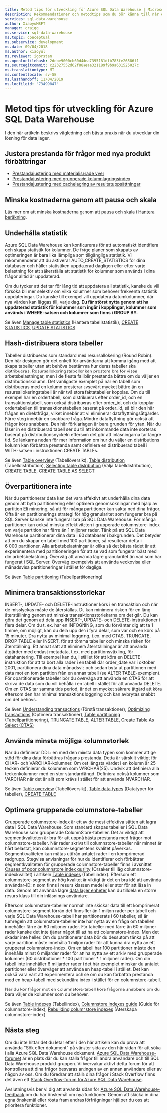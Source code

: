 ```yaml
---
title: Metod tips för utveckling för Azure SQL Data Warehouse | Microsoft Docs
description: Rekommendationer och metodtips som du bör känna till när du utvecklar lösningar för Azure SQL Data Warehouse.
services: sql-data-warehouse
author: XiaoyuMSFT
manager: craigg
ms.service: sql-data-warehouse
ms.topic: conceptual
ms.subservice: development
ms.date: 09/04/2018
ms.author: xiaoyul
ms.reviewer: igorstan
ms.openlocfilehash: 2debe9000cb60d4dea7395181dfb783fe26586f1
ms.sourcegitcommit: c22327552d62f88aeaa321189f9b9a631525027c
ms.translationtype: MT
ms.contentlocale: sv-SE
ms.lasthandoff: 11/04/2019
ms.locfileid: "73499847"
---
```

# <a name="development-best-practices-for-azure-sql-data-warehouse"></a>Metod tips för utveckling för Azure SQL Data Warehouse
I den här artikeln beskrivs vägledning och bästa praxis när du utvecklar din lösning för data lager. 

## <a name="tune-query-performance-with-new-product-enhancements"></a>Justera prestanda för frågor med nya produkt förbättringar  
- [Prestandajustering med materialiserade vyer](https://docs.microsoft.com/azure/sql-data-warehouse/performance-tuning-materialized-views)
- [Prestandajustering med grupperade kolumnlagringsindex](https://docs.microsoft.com/azure/sql-data-warehouse/performance-tuning-ordered-cci)
- [Prestandajustering med cachelagring av resultatuppsättningar](https://docs.microsoft.com/azure/sql-data-warehouse/performance-tuning-result-set-caching)

## <a name="reduce-cost-with-pause-and-scale"></a>Minska kostnaderna genom att pausa och skala
Läs mer om att minska kostnaderna genom att pausa och skala i [Hantera beräkning](sql-data-warehouse-manage-compute-overview.md). 

## <a name="maintain-statistics"></a>Underhålla statistik
Azure SQL Data Warehouse kan konfigureras för att automatiskt identifiera och skapa statistik för kolumner.  De fråge planer som skapats av optimeringen är bara lika lämpliga som tillgängliga statistik.  Vi rekommenderar att du aktiverar AUTO_CREATE_STATISTICS för dina databaser och håller statistiken uppdaterad dagligen eller efter varje belastning för att säkerställa att statistik för kolumner som används i dina frågor alltid är uppdaterad. 

Om du tycker att det tar för lång tid att uppdatera all statistik, kanske du vill försöka bli mer selektiv om vilka kolumner som behöver frekventa statistik uppdateringar. Du kanske till exempel vill uppdatera datumkolumner, där nya värden kan läggas till, varje dag. **Du får störst nytta genom att ha uppdaterad statistik för kolumner som ingår i kopplingar, kolumner som används i WHERE-satsen och kolumner som finns i GROUP BY.**

Se även [Manage table statistics][Manage table statistics] (Hantera tabellstatistik), [CREATE STATISTICS][CREATE STATISTICS], [UPDATE STATISTICS][UPDATE STATISTICS]

## <a name="hash-distribute-large-tables"></a>Hash-distribuera stora tabeller
Tabeller distribueras som standard med resursallokering (Round Robin).  Den här designen gör det enkelt för användarna att komma igång med att skapa tabeller utan att behöva bestämma hur deras tabeller ska distribueras.  Resursallokeringstabeller kan prestera bra för vissa arbetsbelastningar, men i de flesta fall blir prestanda bättre om du väljer en distributionskolumn.  Det vanligaste exemplet på när en tabell som distribueras med en kolumn presterar avsevärt mycket bättre än en resursallokeringstabell är när två stora faktatabeller kopplas.  Om du till exempel har en ordertabell, som distribueras efter order_id, och en transaktionstabell, som också distribueras efter order_id, och du kopplar ordertabellen till transaktionstabellen baserat på order_id, så blir den här frågan en direktfråga, vilket innebär att vi eliminerar dataflyttningsåtgärder.  Färre steg innebär en snabbare fråga.  Mindre dataflyttning gör också att frågor körs snabbare.  Den här förklaringen är bara grunden för ytan. När du läser in en distribuerad tabell ser du till att inkommande data inte sorteras baserat på distributionsnyckeln eftersom det gör att inläsningarna tar längre tid.  Se länkarna nedan för mer information om hur du väljer en distributions kolumn kan förbättra prestanda samt definiera en distribuerad tabell i WITH-satsen i instruktionen CREATE TABLEs.

Se även [Table overview][Table overview] (Tabellöversikt), [Table distribution][Table distribution] (Tabelldistribution), [Selecting table distribution][Selecting table distribution] (Välja tabelldistribution), [CREATE TABLE][CREATE TABLE], [CREATE TABLE AS SELECT][CREATE TABLE AS SELECT]

## <a name="do-not-over-partition"></a>Överpartitionera inte
När du partitionerar data kan det vara effektivt att underhålla dina data genom att byta partitionering eller optimera genomsökningar med hjälp av partition Eli minering, så att för många partitioner kan sakta ned dina frågor.  Ofta är en partitionerings strategi för hög granularitet som fungerar bra på SQL Server kanske inte fungerar bra på SQL Data Warehouse.  För många partitioner kan också minska effektiviteten i grupperade columnstore-index om varje partition har färre än 1 miljoner rader.  Tänk på att SQL Data Warehouse partitionerar dina data i 60 databaser i bakgrunden. Det betyder att om du skapar en tabell med 100 partitioner, så resulterar detta i 6 000 partitioner.  Alla arbetsbelastningar är olika så det bästa rådet är att experimentera med partitioneringen för att se vad som fungerar bäst med din arbetsbelastning.  Överväg att använda lägre granularitet än vad som har fungerat i SQL Server.  Överväg exempelvis att använda veckovisa eller månadsvisa partitioneringar i stället för dagliga.

Se även [Table partitioning][Table partitioning] (Tabellpartitionering)

## <a name="minimize-transaction-sizes"></a>Minimera transaktionsstorlekar
INSERT-, UPDATE- och DELETE-instruktioner körs i en transaktion och när de misslyckas måste de återställas.  Du kan minimera risken för en lång återställning genom att minska transaktionsstorlekarna om det går.  Du kan göra det genom att dela upp INSERT-, UPDATE- och DELETE-instruktioner i flera delar.  Om du t. ex. har en INFOGNING, som du förväntar dig att ta 1 timme, om möjligt, kan du dela upp den i fyra delar, som var och en körs på 15 minuter.  Dra nytta av minimal loggning, t.ex. med CTAS, TRUNCATE, DROP TABLE eller INSERT, för att tömma tabeller och minska risken för återställning.  Ett annat sätt att eliminera återställningar är att använda åtgärder med endast metadata, t.ex. med partitionsväxling, för datahantering.  Till exempel kan du, i stället för att köra en DELETE-instruktion för att ta bort alla rader i en tabell där order_date var i oktober 2001, partitionera dina data månadsvis och sedan byta ut partitionen med data mot en tom partition från en annan tabell (se ALTER TABLE-exemplen).  För opartitionerade tabeller bör du överväga att använda en CTAS för att skriva de data som du vill behålla i en tabell i stället för att använda DELETE.  Om en CTAS tar samma tids period, är det en mycket säkrare åtgärd att köra eftersom den har minimal transaktions loggning och kan avbrytas snabbt om det behövs.

Se även [Understanding transactions][Understanding transactions] (Förstå transaktioner), [Optimizing transactions][Optimizing transactions] (Optimera transaktioner), [Table partitioning][Table partitioning] (Tabellpartitionering), [TRUNCATE TABLE][TRUNCATE TABLE], [ALTER TABLE][ALTER TABLE], [Create Table As Select (CTAS)][Create table as select (CTAS)]

## <a name="use-the-smallest-possible-column-size"></a>Använda minsta möjliga kolumnstorlek
När du definierar DDL: en med den minsta data typen som kommer att ge stöd för dina data förbättras frågans prestanda.  Detta är särskilt viktigt för CHAR- och VARCHAR-kolumner.  Om det längsta värdet i en kolumn är 25 tecken definierar du kolumnen som VARCHAR(25).  Undvik att definiera alla teckenkolumner med en stor standardlängd.  Definiera också kolumner som VARCHAR när det är allt som krävs i stället för att använda NVARCHAR.

Se även [Table overview][Table overview] (Tabellöversikt), [Table data types][Table data types] (Datatyper för tabeller), [CREATE TABLE][CREATE TABLE]

## <a name="optimize-clustered-columnstore-tables"></a>Optimera grupperade columnstore-tabeller
Grupperade columnstore-index är ett av de mest effektiva sätten att lagra data i SQL Data Warehouse.  Som standard skapas tabeller i SQL Data Warehouse som grupperade ColumnStore-tabeller.  Det är viktigt att segmentkvaliteten är bra för att uppnå bästa prestanda med frågor mot columnstore-tabeller.  När rader skrivs till columnstore-tabeller när minnet är hårt belastat, kan columnstore-segmentens kvalitet påverkas.  Segmentkvaliteten kan mätas utifrån antalet rader i en komprimerad radgrupp.  Stegvisa anvisningar för hur du identifierar och förbättrar segmentkvaliteten för grupperade columnstore-tabeller finns i avsnittet [Causes of poor columnstore index quality][Causes of poor columnstore index quality] (Orsaker till låg columnstore-indexkvalitet) i artikeln [Table indexes][Table indexes] (Tabellindex).  Eftersom ett columnstore-segment av hög kvalitet är viktigt är det en bra idé att använda användar-ID: n som finns i resurs klassen medel eller stor för att läsa in data. Genom att använda lägre [data lager enheter](what-is-a-data-warehouse-unit-dwu-cdwu.md) kan du tilldela en större resurs klass till din inläsnings användare.

Eftersom columnstore-tabeller normalt inte skickar data till ett komprimerat columnstore-segment förrän det finns fler än 1 miljon rader per tabell och varje SQL Data Warehouse-tabell har partitionerats i 60 tabeller, så är tumregeln att columnstore-tabeller inte har nytta av en fråga om tabellen innehåller färre än 60 miljoner rader.  För tabeller med färre än 60 miljoner rader kanske det inte tjänar något till att ha ett columnstore-index.  Men det skadar inte heller.  Om du partitionerar data bör du dessutom tänka på att varje partition måste innehålla 1 miljon rader för att kunna dra nytta av ett grupperat columnstore-index.  Om en tabell har 100 partitioner måste den innehålla minst 6 miljarder rader för att ha nytta av ett arkiv med grupperade kolumner (60 distributioner * 100 partitioner * 1 miljoner rader).  Om din tabell inte innehåller 6 miljarder rader i det här exemplet minskar du antalet partitioner eller överväger att använda en heap-tabell i stället.  Det kan också vara värt att experimentera och se om du kan förbättra prestanda med en heap-tabell med sekundära index i stället för en columnstore-tabell.

När du kör frågor mot en columnstore-tabell körs frågorna snabbare om du bara väljer de kolumner som du behöver.  

Se även [Table indexes][Table indexes] (Tabellindex), [Columnstore indexes guide][Columnstore indexes guide] (Guide för columnstore-index), [Rebuilding columnstore indexes][Rebuilding columnstore indexes] (Återskapa columnstore-index)

## <a name="next-steps"></a>Nästa steg
Om du inte hittar det du letar efter i den här artikeln kan du prova att använda "Sök efter dokument" på vänster sida av den här sidan för att söka i alla Azure SQL Data Warehouse dokument.  [Azure SQL Data Warehouse-forumet][Azure SQL Data Warehouse MSDN Forum] är en plats där du kan ställa frågor till andra användare och till SQL Data Warehouse produkt gruppen.  Vi övervakar aktivt detta forum för att kontrollera att dina frågor besvaras antingen av en annan användare eller av någon av oss.  Om du föredrar att ställa dina frågor i Stack Overflow finns det även ett [Stack Overflow-forum för Azure SQL Data Warehouse][Azure SQL Data Warehouse Stack Overflow Forum].

Avslutningsvis ber vi dig att använda sidan för [Azure SQL Data Warehouse-feedback][Azure SQL Data Warehouse Feedback] om du har önskemål om nya funktioner.  Genom att skicka in dina egna önskemål eller rösta fram andras förfrågningar hjälper du oss att prioritera funktioner.

<!--Image references-->

<!--Article references-->
[Create a support ticket]: ./sql-data-warehouse-get-started-create-support-ticket.md
[Create table as select (CTAS)]: ./sql-data-warehouse-develop-ctas.md
[Table overview]: ./sql-data-warehouse-tables-overview.md
[Table data types]: ./sql-data-warehouse-tables-data-types.md
[Table distribution]: ./sql-data-warehouse-tables-distribute.md
[Table indexes]: ./sql-data-warehouse-tables-index.md
[Causes of poor columnstore index quality]: ./sql-data-warehouse-tables-index.md#causes-of-poor-columnstore-index-quality
[Rebuilding columnstore indexes]: ./sql-data-warehouse-tables-index.md#rebuilding-indexes-to-improve-segment-quality
[Table partitioning]: ./sql-data-warehouse-tables-partition.md
[Manage table statistics]: ./sql-data-warehouse-tables-statistics.md
[Temporary tables]: ./sql-data-warehouse-tables-temporary.md
[Guide for using PolyBase]: ./guidance-for-loading-data.md
[Load data]: ./design-elt-data-loading.md
[Move data with Azure Data Factory]: ../data-factory/transform-data-using-machine-learning.md
[Load data with Azure Data Factory]: ../data-factory/load-azure-sql-data-warehouse.md
[Load data with bcp]: /sql/tools/bcp-utility
[Load data with PolyBase]: ./load-data-wideworldimportersdw.md
[Monitor your workload using DMVs]: ./sql-data-warehouse-manage-monitor.md
[Pause compute resources]: ./sql-data-warehouse-manage-compute-overview.md#pause-compute-bk
[Resume compute resources]: ./sql-data-warehouse-manage-compute-overview.md#resume-compute-bk
[Scale compute resources]: ./sql-data-warehouse-manage-compute-overview.md#scale-compute
[Understanding transactions]: ./sql-data-warehouse-develop-transactions.md
[Optimizing transactions]: ./sql-data-warehouse-develop-best-practices-transactions.md
[Troubleshooting]: ./sql-data-warehouse-troubleshoot.md
[LABEL]: ./sql-data-warehouse-develop-label.md

<!--MSDN references-->
[ALTER TABLE]: https://msdn.microsoft.com/library/ms190273.aspx
[CREATE EXTERNAL FILE FORMAT]: https://msdn.microsoft.com/library/dn935026.aspx
[CREATE STATISTICS]: https://msdn.microsoft.com/library/ms188038.aspx
[CREATE TABLE]: https://msdn.microsoft.com/library/mt203953.aspx
[CREATE TABLE AS SELECT]: https://msdn.microsoft.com/library/mt204041.aspx
[DBCC PDW_SHOWEXECUTIONPLAN]: https://msdn.microsoft.com/library/mt204017.aspx
[INSERT]: https://msdn.microsoft.com/library/ms174335.aspx
[OPTION]: https://msdn.microsoft.com/library/ms190322.aspx
[TRUNCATE TABLE]: https://msdn.microsoft.com/library/ms177570.aspx
[UPDATE STATISTICS]: https://msdn.microsoft.com/library/ms187348.aspx
[sys.dm_exec_sessions]: https://msdn.microsoft.com/library/ms176013.aspx
[sys.dm_pdw_exec_requests]: https://msdn.microsoft.com/library/mt203887.aspx
[sys.dm_pdw_request_steps]: https://msdn.microsoft.com/library/mt203913.aspx
[sys.dm_pdw_sql_requests]: https://msdn.microsoft.com/library/mt203889.aspx
[sys.dm_pdw_dms_workers]: https://msdn.microsoft.com/library/mt203878.aspx
[sys.dm_pdw_waits]: https://msdn.microsoft.com/library/mt203893.aspx
[Columnstore indexes guide]: https://msdn.microsoft.com/library/gg492088.aspx

<!--Other Web references-->
[Selecting table distribution]: https://blogs.msdn.microsoft.com/sqlcat/20../../choosing-hash-distributed-table-vs-round-robin-distributed-table-in-azure-sql-dw-service/
[Azure SQL Data Warehouse Feedback]: https://feedback.azure.com/forums/307516-sql-data-warehouse
[Azure SQL Data Warehouse MSDN Forum]: https://social.msdn.microsoft.com/Forums/sqlserver/home?forum=AzureSQLDataWarehouse
[Azure SQL Data Warehouse Stack Overflow Forum]:  https://stackoverflow.com/questions/tagged/azure-sqldw
[Azure SQL Data Warehouse loading patterns and strategies]: https://blogs.msdn.microsoft.com/sqlcat/20../../azure-sql-data-warehouse-loading-patterns-and-strategies/
